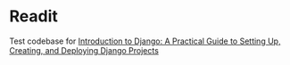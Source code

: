 # Readit

Test codebase for [Introduction to Django: A Practical Guide to Setting Up, Creating, and Deploying Django Projects](http://shop.oreilly.com/product/0636920045533.do)
